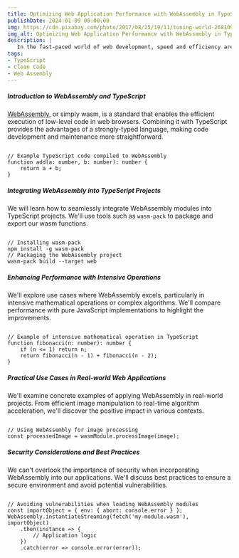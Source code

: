 ```yaml
---
title: Optimizing Web Application Performance with WebAssembly in TypeScript
publishDate: 2024-01-09 00:00:00
img: https://cdn.pixabay.com/photo/2017/08/25/19/11/tuning-world-2681096_1280.jpg
img_alt: Optimizing Web Application Performance with WebAssembly in TypeScript by sergio campbell dev
description: |
   In the fast-paced world of web development, speed and efficiency are paramount. In this article, we will explore how to use WebAssembly in conjunction with TypeScript to significantly enhance the performance of our web applications.
tags:
- TypeScript
- Clean Code
- Web Assembly
---
```



##### Introduction to WebAssembly and TypeScript

[WebAssembly](https://webassembly.org/), or simply wasm, is a standard that enables the efficient execution of low-level code in web browsers. Combining it with TypeScript provides the advantages of a strongly-typed language, making code development and maintenance more straightforward.

<code class="code">
// Example TypeScript code compiled to WebAssembly
function add(a: number, b: number): number {
    return a + b;
}
</code>

##### Integrating WebAssembly into TypeScript Projects

We will learn how to seamlessly integrate WebAssembly modules into TypeScript projects. We'll use tools such as `wasm-pack` to package and export our wasm functions.

<code class="code">
// Installing wasm-pack
npm install -g wasm-pack
// Packaging the WebAssembly project
wasm-pack build --target web
</code>

##### Enhancing Performance with Intensive Operations

We'll explore use cases where WebAssembly excels, particularly in intensive mathematical operations or complex algorithms. We'll compare performance with pure JavaScript implementations to highlight the improvements.

<code class="code">
// Example of intensive mathematical operation in TypeScript
function fibonacci(n: number): number {
    if (n <= 1) return n;
    return fibonacci(n - 1) + fibonacci(n - 2);
}
</code>

##### Practical Use Cases in Real-world Web Applications

We'll examine concrete examples of applying WebAssembly in real-world projects. From efficient image manipulation to real-time algorithm acceleration, we'll discover the positive impact in various contexts.

<code class="code">
// Using WebAssembly for image processing
const processedImage = wasmModule.processImage(image);
</code>

##### Security Considerations and Best Practices

We can't overlook the importance of security when incorporating WebAssembly into our applications. We'll discuss best practices to ensure a secure environment and avoid potential vulnerabilities.

<code class="code">
// Avoiding vulnerabilities when loading WebAssembly modules
const importObject = { env: { abort: console.error } };
WebAssembly.instantiateStreaming(fetch('my-module.wasm'), importObject)
    .then(instance => {
        // Application logic
    })
    .catch(error => console.error(error));
</code>
